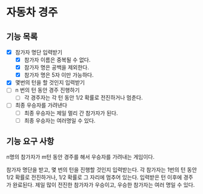 # 자동차 경주

## 기능 목록

- [x] 참가자 명단 입력받기
    - [x] 참가자 이름은 중복될 수 없다.
    - [x] 참가자 명은 공백을 제외한다.
    - [x] 참가자 명은 5자 이만 가능하다.
- [x] 몇번의 턴을 할 것인지 입력받기
- [ ] n 번의 턴 동안 경주 진행하기
  - [ ] 각 경주자는 각 턴 동안 1/2 확률로 전진하거나 멈춘다.
- [ ] 최종 우승자를 가려낸다
    - [ ] 최종 우승자는 제일 멀리 간 참가자가 된다.
    - [ ] 최종 우승자는 여러명일 수 있다.

## 기능 요구 사항

n명의 참가자가 m턴 동안 경주를 해서 우승자를 가려내는 게임이다.

참가자 명단을 받고, 몇 번의 턴을 진행할 것인지 입력받는다.
각 참가자는 1번의 턴 동안 1/2 확률로 전진하거나, 1/2 확률로 그 자리에 멈추어 있는다.
입력받은 턴 이후에 경주가 완료된다.
제일 많이 전진한 참가자가 우승이고, 우승한 참가자는 여러 명일 수 있다.